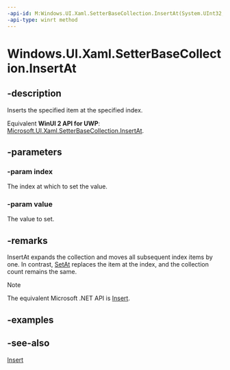 ```yaml
---
-api-id: M:Windows.UI.Xaml.SetterBaseCollection.InsertAt(System.UInt32,Windows.UI.Xaml.SetterBase)
-api-type: winrt method
---
```


<!-- Method syntax
public void InsertAt(System.UInt32 index, Windows.UI.Xaml.SetterBase value)
-->

# Windows.UI.Xaml.SetterBaseCollection.InsertAt

## -description
Inserts the specified item at the specified index.

Equivalent **WinUI 2 API for UWP**: [Microsoft.UI.Xaml.SetterBaseCollection.InsertAt](/windows/winui/api/microsoft.ui.xaml.setterbasecollection.insertat).

## -parameters
### -param index
The index at which to set the value.

### -param value
The value to set.

## -remarks
InsertAt expands the collection and moves all subsequent index items by one. In contrast, [SetAt](setterbasecollection_setat_1418942598.md) replaces the item at the index, and the collection count remains the same.



> [!NOTE]
> The equivalent Microsoft .NET API is [Insert](/dotnet/api/system.collections.objectmodel.collection-1.insert).

## -examples

## -see-also
[Insert](/dotnet/api/system.collections.objectmodel.collection-1.insert)
